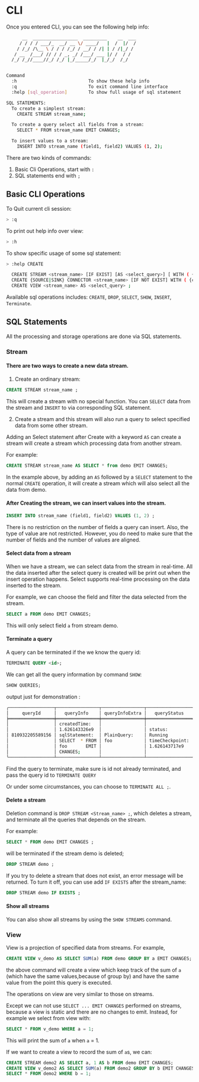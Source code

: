 # CLI

Once you entered CLI, you can see the following help info:

```sh
      __  _________________  _________    __  ___
     / / / / ___/_  __/ __ \/ ____/   |  /  |/  /
    / /_/ /\__ \ / / / /_/ / __/ / /| | / /|_/ /
   / __  /___/ // / / _, _/ /___/ ___ |/ /  / /
  /_/ /_//____//_/ /_/ |_/_____/_/  |_/_/  /_/


Command
  :h                           To show these help info
  :q                           To exit command line interface
  :help [sql_operation]        To show full usage of sql statement

SQL STATEMENTS:
  To create a simplest stream:
    CREATE STREAM stream_name;

  To create a query select all fields from a stream:
    SELECT * FROM stream_name EMIT CHANGES;

  To insert values to a stream:
    INSERT INTO stream_name (field1, field2) VALUES (1, 2);

```


There are two kinds of commands:

1. Basic Cli Operations, start with `:`
2. SQL statements end with `;`

## Basic CLI Operations

To Quit current cli session:

```sh
> :q
```

To print out help info over view:

```sh
> :h
```

To show specific usage of some sql statement:

```sh
> :help CREATE

  CREATE STREAM <stream_name> [IF EXIST] [AS <select_query>] [ WITH ( {stream_options} ) ];
  CREATE {SOURCE|SINK} CONNECTOR <stream_name> [IF NOT EXIST] WITH ( {connector_options} ) ;
  CREATE VIEW <stream_name> AS <select_query> ;

```

Available sql operations includes: `CREATE`, `DROP`, `SELECT`, `SHOW`, `INSERT`, `Terminate`.

## SQL Statements

All the processing and storage operations are done via SQL statements.

### Stream

#### There are two ways to create a new data stream.

1. Create an ordinary stream:

```sql
CREATE STREAM stream_name ;
```

This will create a stream with no special function. You can `SELECT` data from the
stream and `INSERT` to via corresponding SQL statement.

2. Create a stream and this stream will also run a query to select specified data from some other stream.

Adding an Select statement after Create with a keyword `AS` can create a stream
will create a stream which processing data from another stream.

For example:

```sql
CREATE STREAM stream_name AS SELECT * from demo EMIT CHANGES;
```

In the example above, by adding an `AS` followed by a `SELECT` statement to the normal `CREATE` operation,
it will create a stream which will also select all the data from demo.

#### After Creating the stream, we can insert values into the stream.

```sql
INSERT INTO stream_name (field1, field2) VALUES (1, 2) ;
```

There is no restriction on the number of fields a query can insert.
Also, the type of value are not restricted. However, you do need to make sure
that the number of fields and the number of values are aligned.

#### Select data from a stream

When we have a stream, we can select data from the stream in real-time.
All the data inserted after the select query is created will be print out
when the insert operation happens. Select supports real-time processing on the
data inserted to the stream.

For example, we can choose the field and filter the data selected from the stream.

```sql
SELECT a FROM demo EMIT CHANGES;
```

This will only select field `a` from stream demo.

#### Terminate a query

A query can be terminated if the we know the query id:

```sql
TERMINATE QUERY <id>;
```

We can get all the query information by command `SHOW`:

```sql
SHOW QUERIES;
```

output just for demonstration :

```sh
╭─────────────────┬────────────────┬────────────────┬─────────────────╮
│     queryId     │   queryInfo    │ queryInfoExtra │   queryStatus   │
╞═════════════════╪════════════════╪════════════════╪═════════════════╡
│                 │ createdTime:   │                │                 │
│                 │ 1.626143326e9  │                │ status:         │
│ 810932205589156 │ sqlStatement:  │ PlainQuery:    │ Running         │
│                 │ SELECT  * FROM │ foo            │ timeCheckpoint: │
│                 │ foo       EMIT │                │ 1.626143717e9   │
│                 │ CHANGES;       │                │                 │
╰─────────────────┴────────────────┴────────────────┴─────────────────╯
```

Find the query to terminate, make sure is id not already terminated, and pass
the query id to `TERMINATE QUERY`

Or under some circumstances, you can choose to `TERMINATE ALL ;`.

#### Delete a stream

Deletion command is `DROP STREAM <Stream_name> ;`, which deletes a stream, and terminate all the
queries that depends on the stream.

For example:

```sql
SELECT * FROM demo EMIT CHANGES ;
```

will be terminated if the stream demo is deleted;

```sql
DROP STREAM demo ;
```

If you try to delete a stream that does not exist, an error message will be returned.
To turn it off, you can use add `IF EXISTS` after the stream_name:

```sql
DROP STREAM demo IF EXISTS ;
```

#### Show all streams

You can also show all streams by using the `SHOW STREAMS` command.

### View

View is a projection of specified data from streams. For example,

```sql
CREATE VIEW v_demo AS SELECT SUM(a) FROM demo GROUP BY a EMIT CHANGES;
```

the above command will create a view which keep track of the sum of `a`
(which have the same values,because of group by) and have
the same value from the point this query is executed.

The operations on view are very similar to those on streams.

Except we can not use `SELECT ... EMIT CHANGES` performed on streams,
because a view is static and there are no changes to emit. Instead, for example
we select from view with:

```sql
SELECT * FROM v_demo WHERE a = 1;
```

This will print the sum of `a` when `a` = 1.

If we want to create a view to record the sum of `a`s, we can:

```sql
CREATE STREAM demo2 AS SELECT a, 1 AS b FROM demo EMIT CHANGES;
CREATE VIEW v_demo2 AS SELECT SUM(a) FROM demo2 GROUP BY b EMIT CHANGES;
SELECT * FROM demo2 WHERE b = 1;
```
